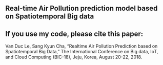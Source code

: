 ## Real-time Air Pollution prediction model based on Spatiotemporal Big data

## If you use my code, please cite this paper:
Van Duc Le, Sang Kyun Cha, “Realtime Air Pollution Prediction based on Spatiotemporal Big Data,” The International Conference on Big data, IoT, and Cloud Computing (BIC-18), Jeju, Korea, August 20-22, 2018.
